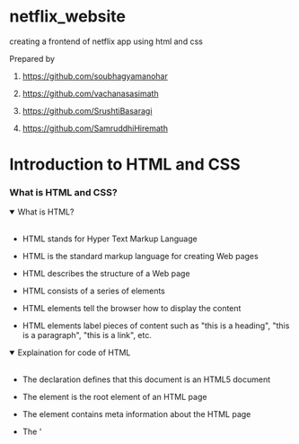 # netflix_website
creating a frontend of netflix app using html and css

Prepared by 
1. https://github.com/soubhagyamanohar

2. https://github.com/vachanasasimath

3. https://github.com/SrushtiBasaragi

4. https://github.com/SamruddhiHiremath

# Introduction to HTML and CSS

### What is HTML and CSS?
<details open>
<summary>What is HTML?</summary>
<br>
  
* HTML stands for Hyper Text Markup Language
  
* HTML is the standard markup language for creating Web pages
  
* HTML describes the structure of a Web page
  
* HTML consists of a series of elements
  
* HTML elements tell the browser how to display the content
  
* HTML elements label pieces of content such as "this is a heading", "this is a paragraph", "this is a link", etc.
  
<details open>
  
<summary>Explaination for code of HTML</summary>
<br>

* The <!DOCTYPE html> declaration defines that this document is an HTML5 document
  
* The <html> element is the root element of an HTML page
  
* The <head> element contains meta information about the HTML page
  
* The '<title>' element specifies a title for the HTML page (which is shown in the browser's title bar or in the page's tab).
  
* The '< body >' element defines the document's body, and is a container for all the visible contents, such as headings, paragraphs, images, hyperlinks, tables, lists, etc.

* The '< h1 >'element defines a large heading.

* The '< p >' element defines a paragraph.
</details>

</details>


<details open>
<summary>What is CSS?</summary>
<br>

* CSS stands for Cascading Style Sheets
  
* CSS describes how HTML elements are to be displayed on screen, paper, or in other media
  
* CSS saves a lot of work. It can control the layout of multiple web pages all at once
  
* External stylesheets are stored in CSS files

 <details open>
<summary> CSS Syntax </summary>
<br>
A CSS rule consists of a selector and a declaration block.
   
![CSS Syntax](https://github.com/soubhagyamanohar/netflix_website/assets/116057756/dcb1d4fc-ef0a-4f76-b2a5-69b3d51255dd)

The selector points to the HTML element you want to style.

The declaration block contains one or more declarations separated by semicolons.

Each declaration includes a CSS property name and a value, separated by a colon.

Multiple CSS declarations are separated with semicolons, and declaration blocks are surrounded by curly braces.

</details>
</details>

